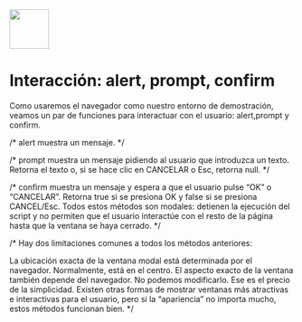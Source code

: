 <img  src='../logo.png' height='70px'>

# Interacción: alert, prompt, confirm

Como usaremos el navegador como nuestro entorno de demostración, veamos un par de funciones para interactuar con el usuario: alert,prompt y confirm.

/* alert
muestra un mensaje. */

/* prompt
muestra un mensaje pidiendo al usuario que introduzca un texto. Retorna el texto o, si se hace clic en CANCELAR o Esc, retorna null. */

/* confirm
muestra un mensaje y espera a que el usuario pulse “OK” o “CANCELAR”. Retorna true si se presiona OK y false si se presiona CANCEL/Esc.
Todos estos métodos son modales: detienen la ejecución del script y no permiten que el usuario interactúe con el resto de la página hasta que la ventana se haya cerrado. */

/* Hay dos limitaciones comunes a todos los métodos anteriores:

La ubicación exacta de la ventana modal está determinada por el navegador. Normalmente, está en el centro.
El aspecto exacto de la ventana también depende del navegador. No podemos modificarlo.
Ese es el precio de la simplicidad. Existen otras formas de mostrar ventanas más atractivas e interactivas para el usuario, pero si la “apariencia” no importa mucho, estos métodos funcionan bien. */